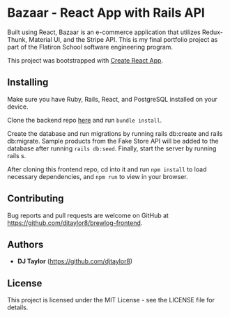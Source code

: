 # Bazaar - React App with Rails API

Built using React, Bazaar is an e-commerce application that utilizes Redux-Thunk, Material UI, and the Stripe API. This is my final portfolio project as part of the Flatiron School software engineering program.

This project was bootstrapped with [Create React App](https://github.com/facebook/create-react-app).

## Installing

Make sure you have Ruby, Rails, React, and PostgreSQL installed on your device.

Clone the backend repo [here](https://github.com/djtaylor8/bazaar-api) and run ```bundle install```.

Create the database and run migrations by running rails db:create and rails db:migrate. Sample products from the Fake Store API will be added to the database after running ```rails db:seed```. Finally, start the server by running rails s.

After cloning this frontend repo, cd into it and run ```npm install``` to load necessary dependencies, and ```npm run``` to view in your browser. 

## Contributing

Bug reports and pull requests are welcome on GitHub at https://github.com/djtaylor8/brewlog-frontend. 

## Authors

* **DJ Taylor** (https://github.com/djtaylor8)

## License

This project is licensed under the MIT License - see the LICENSE file for details.




